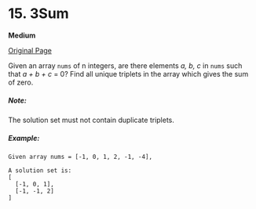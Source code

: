 # 15. 3Sum

**Medium**

[Original Page](https://leetcode.com/problems/3sum/)

Given an array `nums` of n integers, are there elements *a, b, c* in `nums` such that *a + b + c* = 0? Find all unique triplets in the array which gives the sum of zero.

##### Note:
The solution set must not contain duplicate triplets.

##### Example:
```
Given array nums = [-1, 0, 1, 2, -1, -4],

A solution set is:
[
  [-1, 0, 1],
  [-1, -1, 2]
]
```
